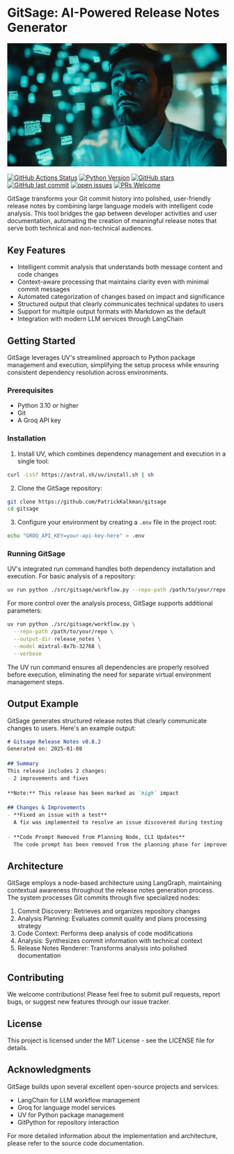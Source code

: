 # GitSage: AI-Powered Release Notes Generator

![GitSage Cover](cover.jpg)

[![GitHub Actions Status](https://img.shields.io/github/actions/workflow/status/PatrickKalkman/gitsage/ci.yml?branch=main)](https://github.com/PatrickKalkman/gitsage/actions)
[![Python Version](https://img.shields.io/badge/python-3.10%2B-blue)](https://www.python.org/downloads/)
[![GitHub stars](https://img.shields.io/github/stars/PatrickKalkman/gitsage)](https://github.com/PatrickKalkman/gitsage/stargazers)
[![GitHub last commit](https://img.shields.io/github/last-commit/PatrickKalkman/gitsage)](https://github.com/PatrickKalkman/gitsage)
[![open issues](https://img.shields.io/github/issues/PatrickKalkman/gitsage)](https://github.com/PatrickKalkman/gitsage/issues)
[![PRs Welcome](https://img.shields.io/badge/PRs-welcome-brightgreen.svg?style=flat-square)](https://makeapullrequest.com)

GitSage transforms your Git commit history into polished, user-friendly release notes by combining large language models with intelligent code analysis. This tool bridges the gap between developer activities and user documentation, automating the creation of meaningful release notes that serve both technical and non-technical audiences.

## Key Features

- Intelligent commit analysis that understands both message content and code changes
- Context-aware processing that maintains clarity even with minimal commit messages
- Automated categorization of changes based on impact and significance
- Structured output that clearly communicates technical updates to users
- Support for multiple output formats with Markdown as the default
- Integration with modern LLM services through LangChain

## Getting Started

GitSage leverages UV's streamlined approach to Python package management and execution, simplifying the setup process while ensuring consistent dependency resolution across environments.

### Prerequisites

- Python 3.10 or higher
- Git
- A Groq API key

### Installation

1. Install UV, which combines dependency management and execution in a single tool:

```bash
curl -LsSf https://astral.sh/uv/install.sh | sh
```

2. Clone the GitSage repository:

```bash
git clone https://github.com/PatrickKalkman/gitsage
cd gitsage
```

3. Configure your environment by creating a `.env` file in the project root:

```bash
echo "GROQ_API_KEY=your-api-key-here" > .env
```

### Running GitSage

UV's integrated run command handles both dependency installation and execution. For basic analysis of a repository:

```bash
uv run python ./src/gitsage/workflow.py --repo-path /path/to/your/repo
```

For more control over the analysis process, GitSage supports additional parameters:

```bash
uv run python ./src/gitsage/workflow.py \
  --repo-path /path/to/your/repo \
  --output-dir release_notes \
  --model mixtral-8x7b-32768 \
  --verbose
```

The UV run command ensures all dependencies are properly resolved before execution, eliminating the need for separate virtual environment management steps.

## Output Example

GitSage generates structured release notes that clearly communicate changes to users. Here's an example output:

```markdown
# Gitsage Release Notes v0.8.2
Generated on: 2025-01-08

## Summary
This release includes 2 changes:
- 2 improvements and fixes

**Note:** This release has been marked as `high` impact

## Changes & Improvements
- **Fixed an issue with a test**
  A fix was implemented to resolve an issue discovered during testing

- **Code Prompt Removed from Planning Node, CLI Updates**
  The code prompt has been removed from the planning phase for improved efficiency
```

## Architecture

GitSage employs a node-based architecture using LangGraph, maintaining contextual awareness throughout the release notes generation process. The system processes Git commits through five specialized nodes:

1. Commit Discovery: Retrieves and organizes repository changes
2. Analysis Planning: Evaluates commit quality and plans processing strategy
3. Code Context: Performs deep analysis of code modifications
4. Analysis: Synthesizes commit information with technical context
5. Release Notes Renderer: Transforms analysis into polished documentation

## Contributing

We welcome contributions! Please feel free to submit pull requests, report bugs, or suggest new features through our issue tracker.

## License

This project is licensed under the MIT License - see the LICENSE file for details.

## Acknowledgments

GitSage builds upon several excellent open-source projects and services:

- LangChain for LLM workflow management
- Groq for language model services
- UV for Python package management
- GitPython for repository interaction

For more detailed information about the implementation and architecture, please refer to the source code documentation.
